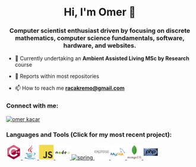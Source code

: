 <h1 align="center">Hi, I'm Omer 🙌</h1>
<h3 align="center">Computer scientist enthusiast driven by focusing on discrete mathematics, computer science fundamentals, software, hardware, and websites.</h3>

- 🚀 Currently undertaking an **Ambient Assisted Living MSc by Research** course

- 📝 Reports within most repositories

- 📫 How to reach me **racakremo@gmail.com**

<h3 align="left">Connect with me:</h3>
<p align="left">
<a href="https://www.linkedin.com/in/omer-kacar-73035a184/" target="blank"><img align="center" src="https://raw.githubusercontent.com/rahuldkjain/github-profile-readme-generator/master/src/images/icons/Social/linked-in-alt.svg" alt="omer kacar" height="30" width="40" /></a>
</p>

<h3 align="left">Languages and Tools (Click for my most recent project):</h3>
<p align="left"> 
  
  <a href="https://github.com/Omer-l/Library-Management-System" target="_blank" rel="noreferrer"> 
  <img src="https://raw.githubusercontent.com/devicons/devicon/master/icons/cplusplus/cplusplus-original.svg" alt="cplusplus" width="40" height="40"/>   </a>
  
  <a href="https://github.com/Omer-l/Travelling-Salesman-Problem" target="_blank" rel="noreferrer"> 
  <img src="https://raw.githubusercontent.com/devicons/devicon/master/icons/java/java-original.svg" alt="java" width="40" height="40"/> </a>  
  
  <a href="https://github.com/Omer-l/Price-Comparison-Website/tree/main/src/nodeWeb" target="_blank" rel="noreferrer"> 
  <img src="https://raw.githubusercontent.com/devicons/devicon/master/icons/javascript/javascript-original.svg" alt="javascript" width="40" height="40"/> </a> 
  
  <a href="https://github.com/Omer-l/Price-Comparison-Website/tree/main/src/nodeWeb" target="_blank" rel="noreferrer"> 
  <img src="https://raw.githubusercontent.com/devicons/devicon/master/icons/nodejs/nodejs-original-wordmark.svg" alt="nodejs" width="40" height="40"/> </a>  
  
  <a href="https://github.com/Omer-l/Price-Comparison-Website/blob/main/src/main/java/dao/AppConfig.java" target="_blank" rel="noreferrer"> 
  <img src="https://www.vectorlogo.zone/logos/springio/springio-icon.svg" alt="spring" width="40" height="40"/> </a> 
  <a href="https://github.com/Omer-l/Price-Comparison-Website/tree/main/src/nodeWeb" target="_blank" rel="noreferrer"> 
  <img src="https://raw.githubusercontent.com/devicons/devicon/master/icons/express/express-original-wordmark.svg" alt="express" width="40" height="40"/> </a>  
  
  <a href="https://github.com/Omer-l/Price-Comparison-Website/tree/main/src/nodeWeb" target="_blank" rel="noreferrer"> 
  <img src="https://raw.githubusercontent.com/devicons/devicon/master/icons/mysql/mysql-original-wordmark.svg" alt="mysql" width="40" height="40"/> </a> 
  
  
  
  <a href="https://github.com/Omer-l/ISO-Motors-E-commerce-Website" target="_blank" rel="noreferrer"> 
  <img src="https://raw.githubusercontent.com/devicons/devicon/master/icons/mongodb/mongodb-original-wordmark.svg" alt="mongodb" width="40" height="40"/> </a>
  
  <a href="https://github.com/Omer-l/ISO-Motors-E-commerce-Website" target="_blank" rel="noreferrer"> 
  <img src="https://raw.githubusercontent.com/devicons/devicon/master/icons/php/php-original.svg" alt="php" width="40" height="40"/> </a>
